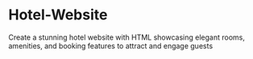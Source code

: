 # Hotel-Website
Create a stunning hotel website with HTML showcasing elegant rooms, amenities, and booking features to attract and engage guests
